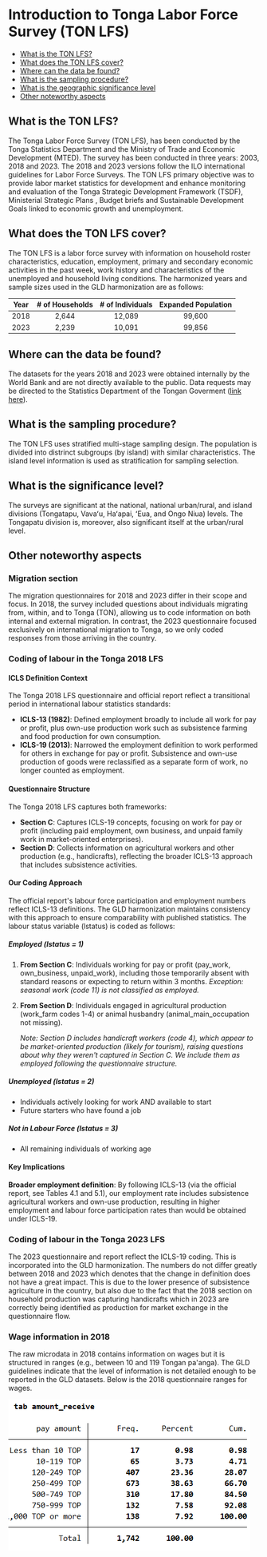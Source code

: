 # Introduction to Tonga Labor Force Survey (TON LFS)

- [What is the TON LFS?](#what-is-the-ton-lfs)
- [What does the TON LFS cover?](#what-does-the-ton-lfs-cover)
- [Where can the data be found?](#where-can-the-data-be-found)
- [What is the sampling procedure?](#what-is-the-sampling-procedure)
- [What is the geographic significance level](#what-is-the-geographic-significance-level)
- [Other noteworthy aspects](#other-noteworthy-aspects)

## What is the TON LFS?

The Tonga Labor Force Survey (TON LFS), has been conducted by the Tonga Statistics Department and the Ministry of Trade and Economic Development (MTED). The survey has been conducted in three years: 2003, 2018 and 2023. The 2018 and 2023 versions follow the ILO international guidelines for Labor Force Surveys. The TON LFS primary objective was to provide labor market statistics for development and enhance monitoring and evaluation of the Tonga Strategic Development Framework (TSDF), Ministerial Strategic Plans , Budget briefs and Sustainable Development Goals linked to economic growth and unemployment.

## What does the TON LFS cover?
The TON LFS is a labor force survey with information on household roster characteristics, education, employment, primary and secondary economic activities in the past week, work history and characteristics of the unemployed and household living conditions. The harmonized years and sample sizes used in the GLD harmonization are as follows:

| **Year** | **# of Households** | **# of Individuals** | **Expanded Population** |
| :------: | :-------:		     | :-------:	 	    | :-------:	 	          |
| 2018     | 2,644               | 12,089               | 99,600                  |
| 2023     | 2,239               | 10,091               | 99,856                  |

## Where can the data be found?
The datasets for the years 2018 and 2023 were obtained internally by the World Bank and are not directly available to the public. Data requests may be directed to the Statistics Department of the Tongan Goverment ([link here](https://tongastats.gov.to/statistics/8091-2/)). 

## What is the sampling procedure?
The TON LFS uses stratified multi-stage sampling design. The population is divided into distrinct subgroups (by island) with similar characteristics. The island level information is used as stratification for sampling selection.

## What is the significance level?

The surveys are significant at the national, national urban/rural, and island divisions (Tongatapu, Vavaʻu, Haʻapai, ʻEua, and Ongo Niua) levels. The Tongapatu division is, moreover, also significant itself at the urban/rural level. 

## Other noteworthy aspects

### Migration section

The migration questionnaires for 2018 and 2023 differ in their scope and focus. In 2018, the survey included questions about individuals migrating from, within, and to Tonga (TON), allowing us to code information on both internal and external migration. In contrast, the 2023 questionnaire focused exclusively on international migration to Tonga, so we only coded responses from those arriving in the country.

### Coding of labour in the Tonga 2018 LFS

#### ICLS Definition Context

The Tonga 2018 LFS questionnaire and official report reflect a transitional period in international labour statistics standards:

- **ICLS-13 (1982)**: Defined employment broadly to include all work for pay or profit, plus own-use production work such as subsistence farming and food production for own consumption.
- **ICLS-19 (2013)**: Narrowed the employment definition to work performed for others in exchange for pay or profit. Subsistence and own-use production of goods were reclassified as a separate form of work, no longer counted as employment.

#### Questionnaire Structure

The Tonga 2018 LFS captures both frameworks:

- **Section C**: Captures ICLS-19 concepts, focusing on work for pay or profit (including paid employment, own business, and unpaid family work in market-oriented enterprises).
- **Section D**: Collects information on agricultural workers and other production (e.g., handicrafts), reflecting the broader ICLS-13 approach that includes subsistence activities.

#### Our Coding Approach

The official report's labour force participation and employment numbers reflect ICLS-13 definitions. The GLD harmonization maintains consistency with this approach to ensure comparability with published statistics. The labour status variable (lstatus) is coded as follows:

##### Employed (lstatus = 1)
1. **From Section C**: Individuals working for pay or profit (pay_work, own_business, unpaid_work), including those temporarily absent with standard reasons or expecting to return within 3 months. *Exception: seasonal work (code 11) is not classified as employed.*

2. **From Section D**: Individuals engaged in agricultural production (work_farm codes 1-4) or animal husbandry (animal_main_occupation not missing).

   *Note: Section D includes handicraft workers (code 4), which appear to be market-oriented production (likely for tourism), raising questions about why they weren't captured in Section C. We include them as employed following the questionnaire structure.*

##### Unemployed (lstatus = 2)
- Individuals actively looking for work AND available to start
- Future starters who have found a job

##### Not in Labour Force (lstatus = 3)
- All remaining individuals of working age

#### Key Implications

**Broader employment definition**: By following ICLS-13 (via the official report, see Tables 4.1 and 5.1), our employment rate includes subsistence agricultural workers and own-use production, resulting in higher employment and labour force participation rates than would be obtained under ICLS-19.

### Coding of labour in the Tonga 2023 LFS

The 2023 questionnaire and report reflect the ICLS-19 coding. This is incorporated into the GLD harmonization. The numbers do not differ greatly between 2018 and 2023 which denotes that the change in definition does not have a great impact. This is due to the lower presence of subsistence agriculture in the country, but also due to the fact that the 2018 section on household production was capturing handicrafts which in 2023 are correctly being identified as production for market exchange in the questionnaire flow. 

### Wage information in 2018
The raw microdata in 2018 contains information on wages but it is structured in ranges (e.g., between 10 and 119 Tongan pa'anga). The GLD guidelines indicate that the level of information is not detailed enough to be reported in the GLD datasets. Below is the 2018 questionnaire ranges for wages. 

![Categories of wages](utilities/git_1.png)







